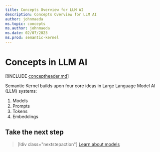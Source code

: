 ```yaml
---
title: Concepts Overview for LLM AI
description: Concepts Overview for LLM AI
author: johnmaeda
ms.topic: concepts
ms.author: johnmaeda
ms.date: 02/07/2023
ms.prod: semantic-kernel
---
```


# Concepts in LLM AI

[!INCLUDE [conceptheader.md](../includes/conceptheader.md)]

Semantic Kernel builds upon four core ideas in Large Language Model AI (LLM) systems:

1. Models
2. Prompts
3. Tokens
4. Embeddings

## Take the next step

> [!div class="nextstepaction"]
> [Learn about models](models)
